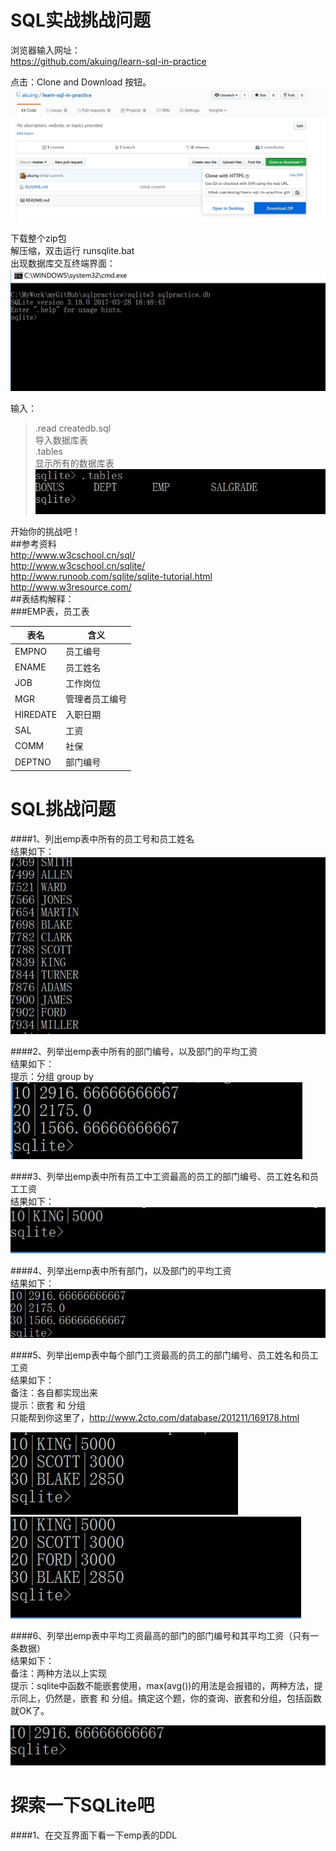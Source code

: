 SQL实战挑战问题  
==================  
浏览器输入网址：  
https://github.com/akuing/learn-sql-in-practice    
  
点击：Clone and Download 按钮。    
![下载界面](images/0downloadzip.jpg "下载界面")    
  
下载整个zip包    
解压缩，双击运行 runsqlite.bat    
出现数据库交互终端界面：    
![数据库操作界面](images/0数据库启动.JPG "数据库操作界面")    
  
输入：    
>.read createdb.sql    
导入数据库表    
>.tables    
显示所有的数据库表    
![显示所有的数据库表](images/0tables.JPG "显示所有的数据库表")    
  
开始你的挑战吧！    
##参考资料    
http://www.w3cschool.cn/sql/    
http://www.w3cschool.cn/sqlite/    
http://www.runoob.com/sqlite/sqlite-tutorial.html    
http://www.w3resource.com/    
##表结构解释：    
###EMP表，员工表    
  
| 表名  | 含义     |    
| ----- | ------- |    
| EMPNO | 员工编号 |    
| ENAME |员工姓名  |    
| JOB   |工作岗位  |    
| MGR   |管理者员工编号|    
| HIREDATE|入职日期 |     
| SAL   |工资 |    
| COMM  |社保  |      
| DEPTNO |部门编号 |    
  
SQL挑战问题  
====================  
####1、列出emp表中所有的员工号和员工姓名  
结果如下：  
![列出emp表中所有的员工号和员工姓名](images/1列出emp表中所有的员工号和员工姓名.JPG "列出emp表中所有的员工号和员工姓名")  
  
  
####2、列举出emp表中所有的部门编号，以及部门的平均工资  
结果如下：  
提示：分组 group by  
![列举出emp表中所有的部门编号，以及部门的平均工资](images/2列举出emp表中所有的部门编号，以及部门的平均工资.JPG "列举出emp表中所有的部门编号，以及部门的平均工资")  
  
  
####3、列举出emp表中所有员工中工资最高的员工的部门编号、员工姓名和员工工资  
结果如下：  
![列举出emp表中所有员工中工资最高的员工的部门编号、员工姓名和员工工资](images/3列举出emp表中所有员工中工资最高的员工的部门编号、员工姓名和员工工资.JPG "列举出emp表中所有员工中工资最高的员工的部门编号、员工姓名和员工工资")  
  
  
####4、列举出emp表中所有部门，以及部门的平均工资  
结果如下：  
![列举出emp表中所有部门，以及部门的平均工资](images/4列举出emp表中所有部门，以及部门的平均工资.JPG "列举出emp表中所有部门，以及部门的平均工资")  
  
####5、列举出emp表中每个部门工资最高的员工的部门编号、员工姓名和员工工资  
结果如下：  
备注：各自都实现出来  
提示：嵌套 和 分组  
只能帮到你这里了，http://www.2cto.com/database/201211/169178.html  
  
![列举出emp表中每个部门工资最高的员工的部门编号、员工姓名和员工工资](images/4列举出emp表中每个部门工资最高的员工的部门编号、员工姓名和员工工资.JPG "列举出emp表中每个部门工资最高的员工的部门编号、员工姓名和员工工资")  
![列举出emp表中每个部门工资最高的员工的部门编号、员工姓名和员工工资](images/4列举出emp表中每个部门工资最高的员工的部门编号、员工姓名和员工工资2.JPG "列举出emp表中每个部门工资最高的员工的部门编号、员工姓名和员工工资2")  
  
####6、列举出emp表中平均工资最高的部门的部门编号和其平均工资（只有一条数据）  
结果如下：  
备注：两种方法以上实现  
提示：sqlite中函数不能嵌套使用，max(avg())的用法是会报错的，两种方法，提示同上，仍然是，嵌套 和 分组。搞定这个题，你的查询、嵌套和分组，包括函数就OK了。  
  
![列举出emp表中平均工资最高的部门的部门编号和其平均工资（只有一条数据）](images/5列举出emp表中平均工资最高的部门的部门编号和其平均工资（只有一条数据）.JPG "列举出emp表中平均工资最高的部门的部门编号和其平均工资（只有一条数据）")  
  
探索一下SQLite吧  
=======================  
####1、在交互界面下看一下emp表的DDL  
  
  